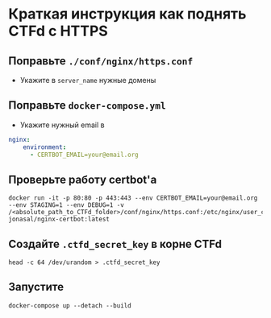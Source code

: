 # Краткая инструкция как поднять CTFd с HTTPS

## Поправьте `./conf/nginx/https.conf`

- Укажите в `server_name` нужные домены

## Поправьте `docker-compose.yml`

- Укажите нужный email в
``` yaml 
nginx:
    environment:
      - CERTBOT_EMAIL=your@email.org
```

## Проверьте работу certbot'а

``` shell
docker run -it -p 80:80 -p 443:443 --env CERTBOT_EMAIL=your@email.org --env STAGING=1 --env DEBUG=1 -v /<absolute_path_to_CTFd_folder>/conf/nginx/https.conf:/etc/nginx/user_conf.d/https.conf jonasal/nginx-certbot:latest
```

## Создайте `.ctfd_secret_key` в корне CTFd

```
head -c 64 /dev/urandom > .ctfd_secret_key
```

## Запустите

```
docker-compose up --detach --build
```